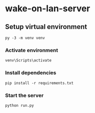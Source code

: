 # wake-on-lan-server

## Setup virtual environment
```
py -3 -m venv venv
```

### Activate environment
```
venv\Scripts\activate
```

### Install dependencies
```
pip install -r requirements.txt
```

### Start the server
```
python run.py
```

